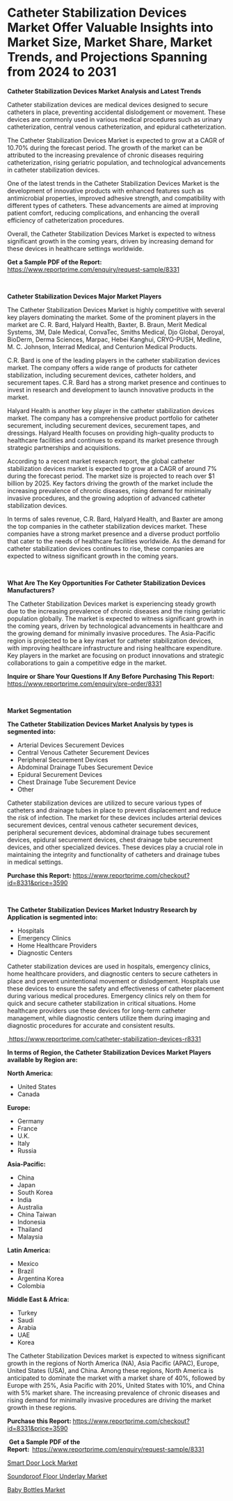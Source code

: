 <p><h1>Catheter Stabilization Devices Market Offer Valuable Insights into Market Size, Market Share, Market Trends, and Projections Spanning from 2024 to 2031</h1></p><p><strong>Catheter Stabilization Devices Market Analysis and Latest Trends</strong></p>
<p><p>Catheter stabilization devices are medical devices designed to secure catheters in place, preventing accidental dislodgement or movement. These devices are commonly used in various medical procedures such as urinary catheterization, central venous catheterization, and epidural catheterization. </p><p>The Catheter Stabilization Devices Market is expected to grow at a CAGR of 10.70% during the forecast period. The growth of the market can be attributed to the increasing prevalence of chronic diseases requiring catheterization, rising geriatric population, and technological advancements in catheter stabilization devices. </p><p>One of the latest trends in the Catheter Stabilization Devices Market is the development of innovative products with enhanced features such as antimicrobial properties, improved adhesive strength, and compatibility with different types of catheters. These advancements are aimed at improving patient comfort, reducing complications, and enhancing the overall efficiency of catheterization procedures.</p><p>Overall, the Catheter Stabilization Devices Market is expected to witness significant growth in the coming years, driven by increasing demand for these devices in healthcare settings worldwide.</p></p>
<p><strong>Get a Sample PDF of the Report:&nbsp;</strong> <a href="https://www.reportprime.com/enquiry/request-sample/8331">https://www.reportprime.com/enquiry/request-sample/8331</a></p>
<p>&nbsp;</p>
<p><strong>Catheter Stabilization Devices Major Market Players</strong></p>
<p><p>The Catheter Stabilization Devices Market is highly competitive with several key players dominating the market. Some of the prominent players in the market are C. R. Bard, Halyard Health, Baxter, B. Braun, Merit Medical Systems, 3M, Dale Medical, ConvaTec, Smiths Medical, Djo Global, Deroyal, BioDerm, Derma Sciences, Marpac, Hebei Kanghui, CRYO-PUSH, Medline, M. C. Johnson, Interrad Medical, and Centurion Medical Products.</p><p>C.R. Bard is one of the leading players in the catheter stabilization devices market. The company offers a wide range of products for catheter stabilization, including securement devices, catheter holders, and securement tapes. C.R. Bard has a strong market presence and continues to invest in research and development to launch innovative products in the market.</p><p>Halyard Health is another key player in the catheter stabilization devices market. The company has a comprehensive product portfolio for catheter securement, including securement devices, securement tapes, and dressings. Halyard Health focuses on providing high-quality products to healthcare facilities and continues to expand its market presence through strategic partnerships and acquisitions.</p><p>According to a recent market research report, the global catheter stabilization devices market is expected to grow at a CAGR of around 7% during the forecast period. The market size is projected to reach over $1 billion by 2025. Key factors driving the growth of the market include the increasing prevalence of chronic diseases, rising demand for minimally invasive procedures, and the growing adoption of advanced catheter stabilization devices.</p><p>In terms of sales revenue, C.R. Bard, Halyard Health, and Baxter are among the top companies in the catheter stabilization devices market. These companies have a strong market presence and a diverse product portfolio that cater to the needs of healthcare facilities worldwide. As the demand for catheter stabilization devices continues to rise, these companies are expected to witness significant growth in the coming years.</p></p>
<p>&nbsp;</p>
<p><strong>What Are The Key Opportunities For Catheter Stabilization Devices Manufacturers?</strong></p>
<p><p>The Catheter Stabilization Devices market is experiencing steady growth due to the increasing prevalence of chronic diseases and the rising geriatric population globally. The market is expected to witness significant growth in the coming years, driven by technological advancements in healthcare and the growing demand for minimally invasive procedures. The Asia-Pacific region is projected to be a key market for catheter stabilization devices, with improving healthcare infrastructure and rising healthcare expenditure. Key players in the market are focusing on product innovations and strategic collaborations to gain a competitive edge in the market.</p></p>
<p><strong>Inquire or Share Your Questions If Any Before Purchasing This Report:</strong> <a href="https://www.reportprime.com/enquiry/pre-order/8331">https://www.reportprime.com/enquiry/pre-order/8331</a></p>
<p>&nbsp;</p>
<p><strong>Market Segmentation</strong></p>
<p><strong>The Catheter Stabilization Devices Market Analysis by types is segmented into:</strong></p>
<p><ul><li>Arterial Devices Securement Devices</li><li>Central Venous Catheter Securement Devices</li><li>Peripheral Securement Devices</li><li>Abdominal Drainage Tubes Securement Device</li><li>Epidural Securement Devices</li><li>Chest Drainage Tube Securement Device</li><li>Other</li></ul></p>
<p><p>Catheter stabilization devices are utilized to secure various types of catheters and drainage tubes in place to prevent displacement and reduce the risk of infection. The market for these devices includes arterial devices securement devices, central venous catheter securement devices, peripheral securement devices, abdominal drainage tubes securement devices, epidural securement devices, chest drainage tube securement devices, and other specialized devices. These devices play a crucial role in maintaining the integrity and functionality of catheters and drainage tubes in medical settings.</p></p>
<p><strong>Purchase this Report:&nbsp;</strong><a href="https://www.reportprime.com/checkout?id=8331&price=3590">https://www.reportprime.com/checkout?id=8331&price=3590</a></p>
<p>&nbsp;</p>
<p><strong>The Catheter Stabilization Devices Market Industry Research by Application is segmented into:</strong></p>
<p><ul><li>Hospitals</li><li>Emergency Clinics</li><li>Home Healthcare Providers</li><li>Diagnostic Centers</li></ul></p>
<p><p>Catheter stabilization devices are used in hospitals, emergency clinics, home healthcare providers, and diagnostic centers to secure catheters in place and prevent unintentional movement or dislodgement. Hospitals use these devices to ensure the safety and effectiveness of catheter placement during various medical procedures. Emergency clinics rely on them for quick and secure catheter stabilization in critical situations. Home healthcare providers use these devices for long-term catheter management, while diagnostic centers utilize them during imaging and diagnostic procedures for accurate and consistent results.</p></p>
<p><a href="https://www.reportprime.com/catheter-stabilization-devices-r8331">&nbsp;https://www.reportprime.com/catheter-stabilization-devices-r8331</a></p>
<p><strong>In terms of Region, the Catheter Stabilization Devices Market Players available by Region are:</strong></p>
<p>
    <p> <strong> North America: </strong>
        <ul>
            <li>United States</li>
            <li>Canada</li>
        </ul>
        </p> 
    <p> <strong> Europe: </strong>
        <ul>
            <li>Germany</li>
            <li>France</li>
            <li>U.K.</li>
            <li>Italy</li>
            <li>Russia</li>
        </ul>
        </p> 
    <p> <strong> Asia-Pacific: </strong>
        <ul>
            <li>China</li>
            <li>Japan</li>
            <li>South Korea</li>
            <li>India</li>
            <li>Australia</li>
            <li>China Taiwan</li>
            <li>Indonesia</li>
            <li>Thailand</li>
            <li>Malaysia</li>
        </ul>
        </p> 
    <p> <strong> Latin America: </strong>
        <ul>
            <li>Mexico</li>
            <li>Brazil</li>
            <li>Argentina Korea</li>
            <li>Colombia</li>
        </ul>
        </p> 
    <p> <strong> Middle East & Africa: </strong>
        <ul>
            <li>Turkey</li>
            <li>Saudi</li>
            <li>Arabia</li>
            <li>UAE</li>
            <li>Korea</li>
        </ul>
    </p>
    </p>
<p><p>The Catheter Stabilization Devices market is expected to witness significant growth in the regions of North America (NA), Asia Pacific (APAC), Europe, United States (USA), and China. Among these regions, North America is anticipated to dominate the market with a market share of 40%, followed by Europe with 25%, Asia Pacific with 20%, United States with 10%, and China with 5% market share. The increasing prevalence of chronic diseases and rising demand for minimally invasive procedures are driving the market growth in these regions.</p></p>
<p><strong>Purchase this Report: </strong><a href="https://www.reportprime.com/checkout?id=8331&price=3590">https://www.reportprime.com/checkout?id=8331&price=3590</a></p>
<p>&nbsp;<strong>Get a Sample PDF of the Report:&nbsp;&nbsp;</strong><a href="https://www.reportprime.com/enquiry/request-sample/8331">https://www.reportprime.com/enquiry/request-sample/8331</a></p>
<p><strong></strong></p>
<p><p><a href="https://adventurous-uranium-ef9.notion.site/Smart-Door-Lock-Market-The-Key-To-Successful-Business-Strategy-Forecast-Till-2031-377d4999fd3447319a1fd3d54c469804">Smart Door Lock Market</a></p><p><a href="https://extreme-scabiosa-c81.notion.site/Soundproof-Floor-Underlay-Market-The-Key-To-Successful-Business-Strategy-Forecast-Till-2031-8d6b0d73f38f487388fb3f98a399fc21">Soundproof Floor Underlay Market</a></p><p><a href="https://carnation-joke-41f.notion.site/Baby-Bottles-Market-Report-Reveals-the-Latest-Trends-And-Growth-Opportunities-of-this-Market-ef32e2e59a18482daf84b1ccd84ee082">Baby Bottles Market</a></p></p>